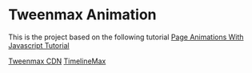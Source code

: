# Tweenmax Animation

This is the project based on the following tutorial [Page Animations With Javascript Tutorial](https://www.youtube.com/watch?v=AKmoccuRiN4&ab_channel=DevEd)


[Tweenmax CDN](https://cdnjs.cloudflare.com/ajax/libs/gsap/2.1.3/TweenMax.min.js)
[TimelineMax](https://cdnjs.cloudflare.com/ajax/libs/gsap/2.1.3/TimelineMax.min.js)
